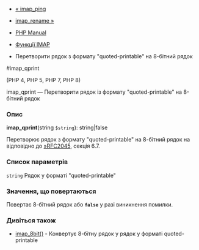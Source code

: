 - [« imap_ping](function.imap-ping.md)
- [imap_rename »](function.imap-rename.md)

- [PHP Manual](index.md)
- [Функції IMAP](ref.imap.md)
- Перетворити рядок з формату "quoted-printable" на 8-бітний рядок

#imap_qprint

(PHP 4, PHP 5, PHP 7, PHP 8)

imap_qprint — Перетворити рядок із формату "quoted-printable" на
8-бітний рядок

### Опис

**imap_qprint**(string `$string`): string\|false

Перетворює рядок з формату "quoted-printable" на 8-бітний рядок на
відповідно до [»RFC2045](http://www.faqs.org/rfcs/rfc2045), секція
6.7.

### Список параметрів

`string`
Рядок у форматі "quoted-printable"

### Значення, що повертаються

Повертає 8-бітний рядок або **`false`** у разі виникнення
помилки.

### Дивіться також

- [imap_8bit()](function.imap-8bit.md) - Конвертує 8-бітну
рядок у рядок у форматі quoted-printable
